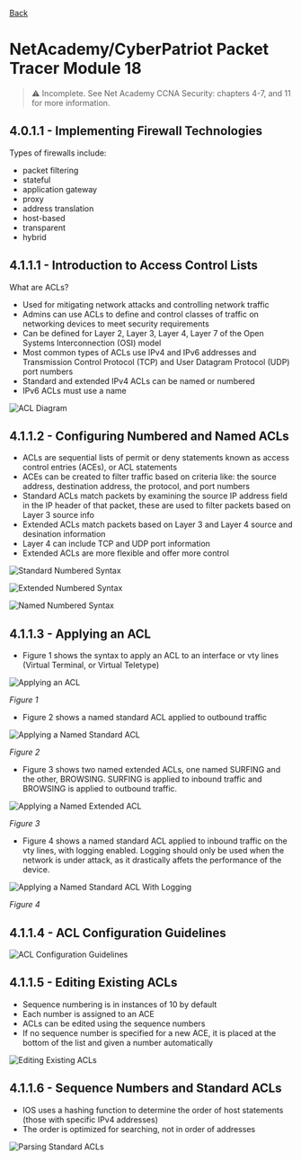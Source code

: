 [Back](/README.md)

# NetAcademy/CyberPatriot Packet Tracer Module 18
> :warning: Incomplete. See Net Academy CCNA Security: chapters 4-7, and 11 for more information.

## 4.0.1.1 - Implementing Firewall Technologies

Types of firewalls include:
- packet filtering
- stateful
- application gateway
- proxy
- address translation
- host-based
- transparent
- hybrid

## 4.1.1.1 - Introduction to Access Control Lists

What are ACLs?
- Used for mitigating network attacks and controlling network traffic
- Admins can use ACLs to define and control classes of traffic on networking devices to meet security requirements
- Can be defined for Layer 2, Layer 3, Layer 4, Layer 7 of the Open Systems Interconnection (OSI) model
- Most common types of ACLs use IPv4 and IPv6 addresses and Transmission Control Protocol (TCP) and User Datagram Protocol (UDP) port numbers
- Standard and extended IPv4 ACLs can be named or numbered
- IPv6 ACLs must use a name

![ACL Diagram](PT_Images/Module18/acl.png "ACL Diagram")

## 4.1.1.2 - Configuring Numbered and Named ACLs

- ACLs are sequential lists of permit or deny statements known as access control entries (ACEs), or ACL statements
- ACEs can be created to filter traffic based on criteria like: the source address, destination address, the protocol, and port numbers
- Standard ACLs match packets by examining the source IP address field in the IP header of that packet, these are used to filter packets based on Layer 3 source info
- Extended ACLs match packets based on Layer 3 and Layer 4 source and desination information
- Layer 4 can include TCP and UDP port information
- Extended ACLs are more flexible and offer more control

![Standard Numbered Syntax](PT_Images/Module18/standardNumberedSyntax.png "Standard Numbered Syntax")

![Extended Numbered Syntax](PT_Images/Module18/extendedNumberedSyntax.png "Extended Numbered Syntax")

![Named Numbered Syntax](PT_Images/Module18/namedACLSyntax.png "Standard Numbered Syntax")

## 4.1.1.3 - Applying an ACL

- Figure 1 shows the syntax to apply an ACL to an interface or vty lines (Virtual Terminal, or Virtual Teletype)

![Applying an ACL](PT_Images/Module18/syntaxApplyingACL.png "Applying an ACL")

*Figure 1*

- Figure 2 shows a named standard ACL applied to outbound traffic

![Applying a Named Standard ACL](PT_Images/Module18/applyingNamedStandardACL.png "Applying a Named Standard ACL")

*Figure 2*

- Figure 3 shows two named extended ACLs, one named SURFING and the other, BROWSING. SURFING is applied to inbound traffic and BROWSING is applied to outbound traffic.

![Applying a Named Extended ACL](PT_Images/Module18/applyingNamedExtendedACL.png "Applying a Named Extended ACL")

*Figure 3*

- Figure 4 shows a named standard ACL applied to inbound traffic on the vty lines, with logging enabled. Logging should only be used when the network is under attack, as it drastically affets the performance of the device.

![Applying a Named Standard ACL With Logging](PT_Images/Module18/namedACLWithLogging.png "Applying a Named Standard ACL With Logging")

*Figure 4*

## 4.1.1.4 - ACL Configuration Guidelines

![ACL Configuration Guidelines](PT_Images/Module18/ACLGuidelines.png "ACL Configuration Guidelines")

## 4.1.1.5 - Editing Existing ACLs

- Sequence numbering is in instances of 10 by default
- Each number is assigned to an ACE
- ACLs can be edited using the sequence numbers
- If no sequence number is specified for a new ACE, it is placed at the bottom of the list and given a number automatically

![Editing Existing ACLs](PT_Images/Module18/editingExistingACLs.png "Editing Existing ACLs")

## 4.1.1.6 - Sequence Numbers and Standard ACLs

- IOS uses a hashing function to determine the order of host statements (those with specific IPv4 addresses)
- The order is optimized for searching, not in order of addresses

![Parsing Standard ACLs](PT_Images/Module18/parsingStandardACLs.png "Parsing Standard ACLs")

